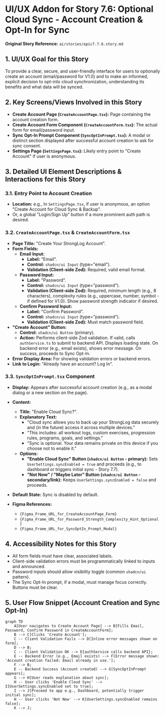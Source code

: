 # UI/UX Addon for Story 7.6: Optional Cloud Sync - Account Creation & Opt-In for Sync

**Original Story Reference:** `ai/stories/epic7.7.6.story.md`

## 1. UI/UX Goal for this Story

To provide a clear, secure, and user-friendly interface for users to optionally create an account (email/password for V1.0) and to make an informed, explicit decision to opt-into cloud synchronization, understanding its benefits and what data will be synced.

## 2. Key Screens/Views Involved in this Story

- **Create Account Page (`CreateAccountPage.tsx`):** Page containing the account creation form.
- **Create Account Form Component (`CreateAccountForm.tsx`):** The actual form for email/password input.
- **Sync Opt-In Prompt Component (`SyncOptInPrompt.tsx`):** A modal or distinct section displayed after successful account creation to ask for sync consent.
- **Settings Page (`SettingsPage.tsx`):** Likely entry point to "Create Account" if user is anonymous.

## 3. Detailed UI Element Descriptions & Interactions for this Story

### 3.1. Entry Point to Account Creation

- **Location:** e.g., In `SettingsPage.tsx`, if user is anonymous, an option "Create Account for Cloud Sync & Backup".
- Or, a global "Login/Sign Up" button if a more prominent auth path is desired.

### 3.2. `CreateAccountPage.tsx` & `CreateAccountForm.tsx`

- **Page Title:** "Create Your StrongLog Account".
- **Form Fields:**
  - **Email Input:**
    - **Label:** "Email".
    - **Control:** `shadcn/ui Input` (type="email").
    - **Validation (Client-side Zod):** Required, valid email format.
  - **Password Input:**
    - **Label:** "Password".
    - **Control:** `shadcn/ui Input` (type="password").
    - **Validation (Client-side Zod):** Required, minimum length (e.g., 8 characters), complexity rules (e.g., uppercase, number, symbol - if defined for V1.0). Show password strength indicator if desired.
  - **Confirm Password Input:**
    - **Label:** "Confirm Password".
    - **Control:** `shadcn/ui Input` (type="password").
    - **Validation (Client-side Zod):** Must match password field.
- **"Create Account" Button:**
  - **Control:** `shadcn/ui Button` (primary).
  - **Action:** Performs client-side Zod validation. If valid, calls `authService.ts` to submit to backend API. Displays loading state. On backend error (e.g., email exists), shows error message. On success, proceeds to Sync Opt-In.
- **Error Display Area:** For showing validation errors or backend errors.
- **Link to Login:** "Already have an account? Log In".

### 3.3. `SyncOptInPrompt.tsx` Component

- **Display:** Appears after successful account creation (e.g., as a modal dialog or a new section on the page).
- **Content:**
  - **Title:** "Enable Cloud Sync?".
  - **Explanatory Text:**
    - "Cloud sync allows you to back up your StrongLog data securely and (in the future) access it across multiple devices."
    - "This includes: all workout logs, custom exercises, progression rules, programs, goals, and settings."
    - "Sync is optional. Your data remains private on this device if you choose not to enable it."
  - **Options:**
    - **"Enable Cloud Sync" Button (`shadcn/ui Button` - primary):** Sets `UserSettings.syncEnabled = true` and proceeds (e.g., to dashboard or triggers initial sync - Story 7.7).
    - **"Not Now" / "Maybe Later" Button (`shadcn/ui Button` - secondary/link):** Keeps `UserSettings.syncEnabled = false` and proceeds.
- **Default State:** Sync is disabled by default.

- **Figma References:**
  - `{Figma_Frame_URL_for_CreateAccountPage_Form}`
  - `{Figma_Frame_URL_for_Password_Strength_Complexity_Hint_Optional}`
  - `{Figma_Frame_URL_for_SyncOptIn_Prompt_Modal}`

## 4. Accessibility Notes for this Story

- All form fields must have clear, associated labels.
- Client-side validation errors must be programmatically linked to inputs and announced.
- Password inputs should allow visibility toggle (common `shadcn/ui` pattern).
- The Sync Opt-In prompt, if a modal, must manage focus correctly. Buttons must be clear.

## 5. User Flow Snippet (Account Creation and Sync Opt-In)

```mermaid
graph TD
    A[User navigates to Create Account Page] --> B[Fills Email, Password, Confirm Password in CreateAccountForm];
    B --> C[Clicks 'Create Account'];
    C -- Client Validation Fails --> D[Inline error messages shown on form];
    D --> B;
    C -- Client Validation OK --> E{authService calls backend API};
    E -- Backend Error (e.g., Email exists) --> F[Error message shown: 'Account creation failed: Email already in use.'];
    F --> B;
    E -- Backend Success (Account created) --> G[SyncOptInPrompt appears];
    G --> H[User reads explanation about sync];
    H -- User clicks 'Enable Cloud Sync' --> I[UserSettings.syncEnabled set to true];
    I --> J[Proceed to app e.g., Dashboard, potentially trigger initial sync];
    H -- User clicks 'Not Now' --> K[UserSettings.syncEnabled remains false];
    K --> J;
```
